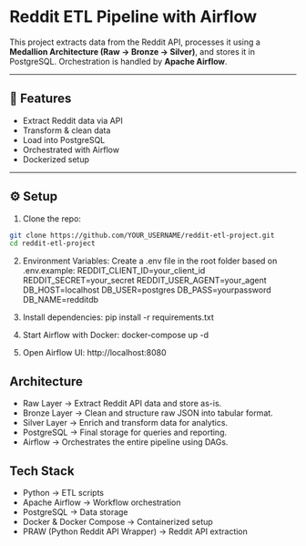 # Reddit ETL Pipeline with Airflow

This project extracts data from the Reddit API, processes it using a **Medallion Architecture (Raw → Bronze → Silver)**, and stores it in PostgreSQL. Orchestration is handled by **Apache Airflow**.

---

## 🚀 Features
- Extract Reddit data via API
- Transform & clean data
- Load into PostgreSQL
- Orchestrated with Airflow
- Dockerized setup

---

## ⚙️ Setup

1. Clone the repo:
```bash
git clone https://github.com/YOUR_USERNAME/reddit-etl-project.git
cd reddit-etl-project
```
2. Environment Variables:
Create a .env file in the root folder based on .env.example:
REDDIT_CLIENT_ID=your_client_id
REDDIT_SECRET=your_secret
REDDIT_USER_AGENT=your_agent
DB_HOST=localhost
DB_USER=postgres
DB_PASS=yourpassword
DB_NAME=redditdb

3. Install dependencies:
pip install -r requirements.txt

4. Start Airflow with Docker:
docker-compose up -d

5. Open Airflow UI:
http://localhost:8080

## Architecture
- Raw Layer → Extract Reddit API data and store as-is.
- Bronze Layer → Clean and structure raw JSON into tabular format.
- Silver Layer → Enrich and transform data for analytics.
- PostgreSQL → Final storage for queries and reporting.
- Airflow → Orchestrates the entire pipeline using DAGs.

## Tech Stack
- Python → ETL scripts
- Apache Airflow → Workflow orchestration
- PostgreSQL → Data storage
- Docker & Docker Compose → Containerized setup
- PRAW (Python Reddit API Wrapper) → Reddit API extraction